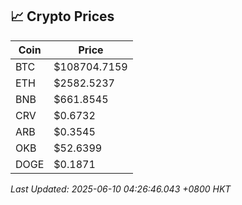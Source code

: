 ## 📈 Crypto Prices

| Coin | Price |
| ---- | ----- |
| BTC | $108704.7159 |
| ETH | $2582.5237 |
| BNB | $661.8545 |
| CRV | $0.6732 |
| ARB | $0.3545 |
| OKB | $52.6399 |
| DOGE | $0.1871 |

_Last Updated: 2025-06-10 04:26:46.043 +0800 HKT_